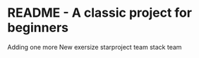 # README - A classic project for beginners
Adding one more
New exersize
starproject team
stack team
